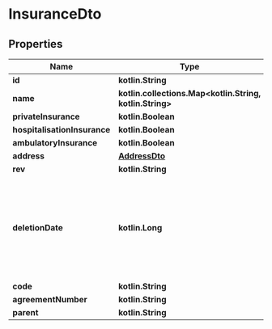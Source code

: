 
# InsuranceDto

## Properties
Name | Type | Description | Notes
------------ | ------------- | ------------- | -------------
**id** | **kotlin.String** |  | 
**name** | **kotlin.collections.Map&lt;kotlin.String, kotlin.String&gt;** |  | 
**privateInsurance** | **kotlin.Boolean** |  | 
**hospitalisationInsurance** | **kotlin.Boolean** |  | 
**ambulatoryInsurance** | **kotlin.Boolean** |  | 
**address** | [**AddressDto**](AddressDto.md) |  | 
**rev** | **kotlin.String** |  |  [optional]
**deletionDate** | **kotlin.Long** | hard delete (unix epoch in ms) timestamp of the object. Filled automatically when deletePatient is called. |  [optional]
**code** | **kotlin.String** |  |  [optional]
**agreementNumber** | **kotlin.String** |  |  [optional]
**parent** | **kotlin.String** |  |  [optional]



